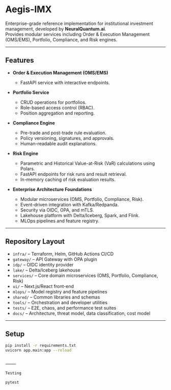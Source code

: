 # Aegis-IMX

Enterprise-grade reference implementation for institutional investment management, developed by **NeuralQuantum.ai**.  
Provides modular services including Order & Execution Management (OMS/EMS), Portfolio, Compliance, and Risk engines.

---

## Features

- **Order & Execution Management (OMS/EMS)**
  - FastAPI service with interactive endpoints.

- **Portfolio Service**
  - CRUD operations for portfolios.
  - Role-based access control (RBAC).
  - Position aggregation and reporting.

- **Compliance Engine**
  - Pre-trade and post-trade rule evaluation.
  - Policy versioning, signatures, and approvals.
  - Human-readable audit explanations.

- **Risk Engine**
  - Parametric and Historical Value-at-Risk (VaR) calculations using Polars.
  - FastAPI endpoints for risk runs and result retrieval.
  - In-memory caching of risk evaluation results.

- **Enterprise Architecture Foundations**
  - Modular microservices (OMS, Portfolio, Compliance, Risk).
  - Event-driven integration with Kafka/Redpanda.
  - Security via OIDC, OPA, and mTLS.
  - Lakehouse platform with Delta/Iceberg, Spark, and Flink.
  - MLOps pipelines and feature registry.

---

## Repository Layout

- `infra/` – Terraform, Helm, GitHub Actions CI/CD
- `gateway/` – API Gateway with OPA plugin
- `idp/` – OIDC identity provider
- `lake/` – Delta/Iceberg lakehouse
- `services/` – Core domain microservices (OMS, Portfolio, Compliance, Risk)
- `ui/` – Next.js/React front-end
- `mlops/` – Model registry and feature pipelines
- `shared/` – Common libraries and schemas
- `tools/` – Orchestration and developer utilities
- `tests/` – E2E, chaos, and performance test suites
- `docs/` – Architecture, threat model, data classification, cost model

---

## Setup

```bash
pip install -r requirements.txt
uvicorn app.main:app --reload


⸻

Testing

pytest

